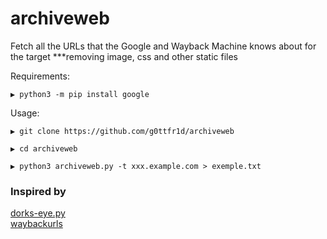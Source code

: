 # archiveweb
Fetch all the URLs that the Google and Wayback Machine knows about for the target
***removing image, css and other static files

Requirements:

```
▶ python3 -m pip install google
```

Usage:

```
▶ git clone https://github.com/g0ttfr1d/archiveweb

▶ cd archiveweb

▶ python3 archiveweb.py -t xxx.example.com > exemple.txt
```


### Inspired by

[dorks-eye.py](https://github.com/BullsEye0/dorks-eye)\
[waybackurls](https://github.com/tomnomnom/waybackurls)

